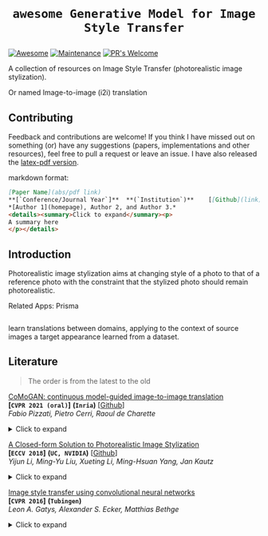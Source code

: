 # <p align=center>`awesome Generative Model for Image Style Transfer`</p>

[![Awesome](https://cdn.rawgit.com/sindresorhus/awesome/d7305f38d29fed78fa85652e3a63e154dd8e8829/media/badge.svg)](https://github.com/sindresorhus/awesome)
[![Maintenance](https://img.shields.io/badge/Maintained%3F-yes-green.svg)](https://GitHub.com/Naereen/StrapDown.js/graphs/commit-activity)
[![PR's Welcome](https://img.shields.io/badge/PRs-welcome-brightgreen.svg?style=flat)](http://makeapullrequest.com) 

A collection of resources on Image Style Transfer (photorealistic image stylization).

Or named Image-to-image (i2i) translation

## Contributing

Feedback and contributions are welcome! If you think I have missed out on something (or) have any suggestions (papers, implementations and other resources), feel free to pull a request or leave an issue. I have also released the [latex-pdf version](). 

markdown format:

``` markdown
[Paper Name](abs/pdf link)  
**[`Conference/Journal Year`]**	 **(`Institution`)**	[[Github](link)]	([Project](link))  
*[Author 1](homepage), Author 2, and Author 3.*  
<details><summary>Click to expand</summary><p>
A summary here
</p></details>
```



## Introduction

Photorealistic image stylization aims at changing style of a photo to that of a reference photo with the constraint that the stylized photo should remain photorealistic.

Related Apps: Prisma

<image>

 learn translations between domains, applying to the context of source images a target appearance learned from a dataset.

## Literature

> The order is from the latest to the old



[CoMoGAN: continuous model-guided image-to-image translation](https://arxiv.org/abs/2103.06879)  
**[`CVPR 2021 (oral)`]**	**(`Inria`)**	[[Github](https://github.com/cv-rits/CoMoGAN)]  
*Fabio Pizzati, Pietro Cerri, Raoul de Charette*

<details><summary>Click to expand</summary><p>
A summary here
</p></details>

[A Closed-form Solution to Photorealistic Image Stylization](https://arxiv.org/abs/1802.06474)  
**[`ECCV 2018`]**	**(`UC, NVIDIA`)**	[[Github](https://github.com/NVIDIA/FastPhotoStyle)]  
*Yijun Li, Ming-Yu Liu, Xueting Li, Ming-Hsuan Yang, Jan Kautz*

<details><summary>Click to expand</summary><p>
A summary here
</p></details>

[Image style transfer using convolutional neural networks](https://www.cv-foundation.org/openaccess/content_cvpr_2016/html/Gatys_Image_Style_Transfer_CVPR_2016_paper.html)  
**[`CVPR 2016`]**	**(`Tubingen`)**  
*Leon A. Gatys, Alexander S. Ecker, Matthias Bethge*

<details><summary>Click to expand</summary><p>
A summary here
</p></details>